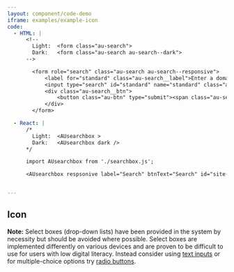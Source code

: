 ```yaml
---
layout: component/code-demo
iframe: examples/example-icon
code:
  - HTML: |
      <!--
        Light:  <form class="au-search">
        Dark:   <form class="au-search au-search--dark">
      -->

        <form role="search" class="au-search au-search--responsive">
            <label for="standard" class="au-search__label">Enter a domain</label>
            <input type="search" id="standard" name="standard" class="au-text-input"/>
            <div class="au-search__btn">
                <button class="au-btn" type="submit"><span class="au-search__submit-btn-text">Search</span></button>
            </div>
        </form>

  - React: |
      /*
        Light:  <AUsearchbox >
        Dark:   <AUsearchbox dark />
      */

      import AUsearchbox from './searchbox.js';

      <AUsearchbox respsonive label="Search" btnText="Search" id="site-search"/>


---
```

## Icon

**Note:** Select boxes (drop-down lists) have been provided in the system by necessity but should be avoided where possible. Select boxes are implemented differently on various devices and are proven to be difficult to use for users with low digital literacy. Instead consider using [text inputs](/components/text-inputs/) or for multiple-choice options try [radio buttons](/components/control-input/#radio).
